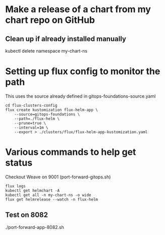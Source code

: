# Make a release of a chart from my chart repo on GitHub

## Clean up if already installed manually
kubectl delete namespace my-chart-ns

# Setting up flux config to monitor the path
This uses the source already defined in gitops-foundations-source.yaml


```
cd flux-clusters-config
flux create kustomization flux-helm-app \
    --source=gitops-foundations \
    --path=./flux-helm \
    --prune=true \
    --interval=1m \
    --export > ./clusters/flux/flux-helm-app-kustomization.yaml
```

# Various commands to help get status

Checkout Weave on 9001 (port-forward-gitops.sh)

```
flux logs
kubectl get helmchart -A
kubectl get all -n my-chart-ns -o wide
flux get helmrelease --watch -n flux-helm
```

## Test on 8082
./port-forward-app-8082.sh

